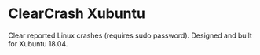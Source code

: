 # ClearCrash Xubuntu

Clear reported Linux crashes (requires sudo password).  Designed and built for Xubuntu 18.04.
